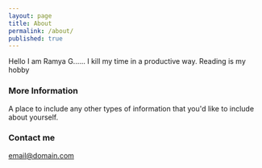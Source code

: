 ```yaml
---
layout: page
title: About
permalink: /about/
published: true
---
```

Hello I am Ramya G......
I kill my time in a productive way.
Reading is my hobby 

### More Information

A place to include any other types of information that you'd like to include about yourself.

### Contact me

[email@domain.com](mailto:email@domain.com)
